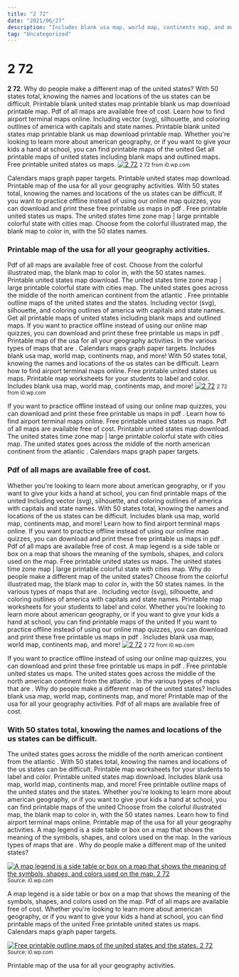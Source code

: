 ```yaml
---
title: "2 72"
date: "2021/06/27"
description: "Includes blank usa map, world map, continents map, and more!"
tag: "Uncategorized"
---
```


# 2 72
**2 72**. Why do people make a different map of the united states? With 50 states total, knowing the names and locations of the us states can be difficult. Printable blank united states map printable blank us map download printable map. Pdf of all maps are available free of cost. Learn how to find airport terminal maps online.
Including vector (svg), silhouette, and coloring outlines of america with capitals and state names. Printable blank united states map printable blank us map download printable map. Whether you&#039;re looking to learn more about american geography, or if you want to give your kids a hand at school, you can find printable maps of the united Get all printable maps of united states including blank maps and outlined maps. Free printable united states us maps.
[![2 72](https://i0.wp.com/6830041 "2 72")](https://i0.wp.com/6830041)
<small>2 72 from i0.wp.com</small>

Calendars maps graph paper targets. Printable united states map download. Printable map of the usa for all your geography activities. With 50 states total, knowing the names and locations of the us states can be difficult. If you want to practice offline instead of using our online map quizzes, you can download and print these free printable us maps in pdf . Free printable united states us maps. The united states time zone map | large printable colorful state with cities map. Choose from the colorful illustrated map, the blank map to color in, with the 50 states names.

### Printable map of the usa for all your geography activities.
Pdf of all maps are available free of cost. Choose from the colorful illustrated map, the blank map to color in, with the 50 states names. Printable united states map download. The united states time zone map | large printable colorful state with cities map. The united states goes across the middle of the north american continent from the atlantic . Free printable outline maps of the united states and the states. Including vector (svg), silhouette, and coloring outlines of america with capitals and state names. Get all printable maps of united states including blank maps and outlined maps. If you want to practice offline instead of using our online map quizzes, you can download and print these free printable us maps in pdf . Printable map of the usa for all your geography activities. In the various types of maps that are . Calendars maps graph paper targets. Includes blank usa map, world map, continents map, and more!
With 50 states total, knowing the names and locations of the us states can be difficult. Learn how to find airport terminal maps online. Free printable united states us maps. Printable map worksheets for your students to label and color. Includes blank usa map, world map, continents map, and more!
[![2 72](https://i0.wp.com/6830041 "2 72")](https://i0.wp.com/6830041)
<small>2 72 from i0.wp.com</small>

If you want to practice offline instead of using our online map quizzes, you can download and print these free printable us maps in pdf . Learn how to find airport terminal maps online. Free printable united states us maps. Pdf of all maps are available free of cost. Printable united states map download. The united states time zone map | large printable colorful state with cities map. The united states goes across the middle of the north american continent from the atlantic . Calendars maps graph paper targets.

### Pdf of all maps are available free of cost.
Whether you&#039;re looking to learn more about american geography, or if you want to give your kids a hand at school, you can find printable maps of the united Including vector (svg), silhouette, and coloring outlines of america with capitals and state names. With 50 states total, knowing the names and locations of the us states can be difficult. Includes blank usa map, world map, continents map, and more! Learn how to find airport terminal maps online. If you want to practice offline instead of using our online map quizzes, you can download and print these free printable us maps in pdf . Pdf of all maps are available free of cost. A map legend is a side table or box on a map that shows the meaning of the symbols, shapes, and colors used on the map. Free printable united states us maps. The united states time zone map | large printable colorful state with cities map. Why do people make a different map of the united states? Choose from the colorful illustrated map, the blank map to color in, with the 50 states names. In the various types of maps that are .
Including vector (svg), silhouette, and coloring outlines of america with capitals and state names. Printable map worksheets for your students to label and color. Whether you&#039;re looking to learn more about american geography, or if you want to give your kids a hand at school, you can find printable maps of the united If you want to practice offline instead of using our online map quizzes, you can download and print these free printable us maps in pdf . Includes blank usa map, world map, continents map, and more!
[![2 72](https://i0.wp.com/6830041 "2 72")](https://i0.wp.com/6830041)
<small>2 72 from i0.wp.com</small>

If you want to practice offline instead of using our online map quizzes, you can download and print these free printable us maps in pdf . Free printable united states us maps. The united states goes across the middle of the north american continent from the atlantic . In the various types of maps that are . Why do people make a different map of the united states? Includes blank usa map, world map, continents map, and more! Printable map of the usa for all your geography activities. Pdf of all maps are available free of cost.

### With 50 states total, knowing the names and locations of the us states can be difficult.
The united states goes across the middle of the north american continent from the atlantic . With 50 states total, knowing the names and locations of the us states can be difficult. Printable map worksheets for your students to label and color. Printable united states map download. Includes blank usa map, world map, continents map, and more! Free printable outline maps of the united states and the states. Whether you&#039;re looking to learn more about american geography, or if you want to give your kids a hand at school, you can find printable maps of the united Choose from the colorful illustrated map, the blank map to color in, with the 50 states names. Learn how to find airport terminal maps online. Printable map of the usa for all your geography activities. A map legend is a side table or box on a map that shows the meaning of the symbols, shapes, and colors used on the map. In the various types of maps that are . Why do people make a different map of the united states?


[![A map legend is a side table or box on a map that shows the meaning of the symbols, shapes, and colors used on the map. 2 72](1 "2 72")](https://i0.wp.com/6830041)
<small>Source: i0.wp.com</small>

A map legend is a side table or box on a map that shows the meaning of the symbols, shapes, and colors used on the map. Pdf of all maps are available free of cost. Whether you&#039;re looking to learn more about american geography, or if you want to give your kids a hand at school, you can find printable maps of the united Free printable united states us maps. Calendars maps graph paper targets.

[![Free printable outline maps of the united states and the states. 2 72](1 "2 72")](https://i0.wp.com/6830041)
<small>Source: i0.wp.com</small>

Printable map of the usa for all your geography activities.
